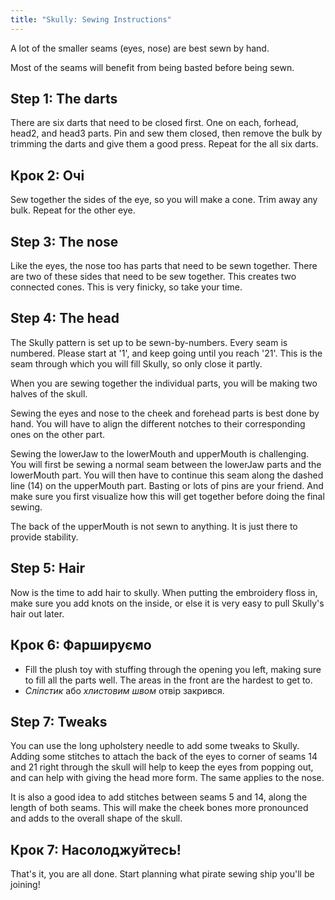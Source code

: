 ```yaml
---
title: "Skully: Sewing Instructions"
---
```



<Tip>

A lot of the smaller seams (eyes, nose) are best sewn by hand. 

Most of the seams will benefit from being basted before being sewn.

</Tip>

## Step 1: The darts

There are six darts that need to be closed first. One on each, forhead, head2, and head3 parts. Pin and sew them closed, then remove the bulk by trimming the darts and give them a good press. Repeat for the all six darts.


## Крок 2: Очі

Sew together the sides of the eye, so you will make a cone. Trim away any bulk. Repeat for the other eye.

## Step 3: The nose

Like the eyes, the nose too has parts that need to be sewn together. There are two of these sides that need to be sew together. This creates two connected cones. This is very finicky, so take your time.

## Step 4: The head

<Tip>

The Skully pattern is set up to be sewn-by-numbers. Every seam is numbered. Please start at '1', and
keep going until you reach '21'. This is the seam through which you will fill Skully, so only close
it partly. 

</Tip>

When you are sewing together the individual parts, you will be making two halves of the skull.

Sewing the eyes and nose to the cheek and forehead parts is best done by hand. You will have to align the different notches to their corresponding ones on the other part.

Sewing the lowerJaw to the lowerMouth and upperMouth is challenging. You will first be sewing a normal seam between the lowerJaw parts and the lowerMouth part. You will then have to continue this seam along the dashed line (14) on the upperMouth part. Basting or lots of pins are your friend. And make sure you first visualize how this will get together before doing the final sewing.

The back of the upperMouth is not sewn to anything. It is just there to provide stability.

## Step 5: Hair

Now is the time to add hair to skully. When putting the embroidery floss in, make sure you add knots on the inside, or else it is very easy to pull Skully's hair out later.

## Крок 6: Фаршируємо

- Fill the plush toy with stuffing through the opening you left, making sure to fill all the parts well. The areas in the front are the hardest to get to.
- _Сліпстик_ або _хлистовим швом_ отвір закрився.

## Step 7: Tweaks

You can use the long upholstery needle to add some tweaks to Skully. Adding some stitches to attach the back of the eyes to corner of seams 14 and 21 right through the skull will help to keep the eyes from popping out, and can help with giving the head more form. The same applies to the nose.

It is also a good idea to add stitches between seams 5 and 14, along the length of both seams. This will make the cheek bones more pronounced and adds to the overall shape of the skull.

## Крок 7: Насолоджуйтесь!

That's it, you are all done. Start planning what pirate sewing ship you'll be joining!